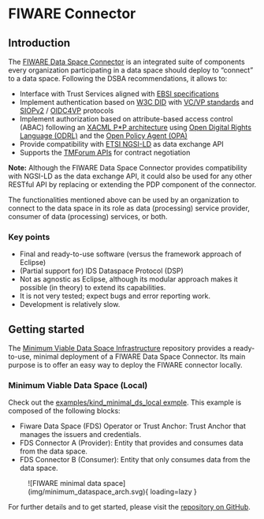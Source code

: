 # FIWARE Connector

## Introduction
The [FIWARE Data Space Connector](https://github.com/FIWARE/data-space-connector) is an integrated suite of components every organization participating in a data space should deploy to “connect” to a data space. Following the DSBA recommendations, it allows to:

* Interface with Trust Services aligned with [EBSI specifications](https://api-pilot.ebsi.eu/docs/apis)
* Implement authentication based on [W3C DID](https://www.w3.org/TR/did-core/) with 
 [VC/VP standards](https://www.w3.org/TR/vc-data-model/) and 
 [SIOPv2](https://openid.net/specs/openid-connect-self-issued-v2-1_0.html#name-cross-device-self-issued-op) / 
 [OIDC4VP](https://openid.net/specs/openid-4-verifiable-presentations-1_0.html#request_scope) protocols
* Implement authorization based on attribute-based access control (ABAC) following an 
 [XACML P*P architecture](https://www.oasis-open.org/committees/tc_home.php?wg_abbrev=xacml) using 
 [Open Digital Rights Language (ODRL)](https://www.w3.org/TR/odrl-model/) and the 
 [Open Policy Agent (OPA)](https://www.openpolicyagent.org/)
* Provide compatibility with [ETSI NGSI-LD](https://www.etsi.org/committee/cim) as data exchange API
* Supports the [TMForum APIs](https://www.tmforum.org/oda/open-apis/) for contract negotiation

**Note:** Although the FIWARE Data Space Connector provides compatibility with NGSI-LD as the data exchange 
API, it could also be used for any other RESTful API by replacing or extending the PDP component of the 
connector.

The functionalities mentioned above can be used by an organization to connect to the data space in its role 
as data (processing) service provider, consumer of data (processing) services, or both.

### Key points

- Final and ready-to-use software (versus the framework approach of Eclipse)
- (Partial support for) IDS Dataspace Protocol (DSP)
- Not as agnostic as Eclipse, although its modular approach makes it possible (in theory) to extend its capabilities.
- It is not very tested; expect bugs and error reporting work.
- Development is relatively slow.

## Getting started
The [Minimum Viable Data Space Infrastructure](https://github.com/CitComAI-Hub/Minimum_Viable_DataSpace_Infrastructure) repository provides a ready-to-use, minimal deployment of a FIWARE Data Space Connector. Its main purpose is to offer an easy way to deploy the FIWARE connector locally.

### Minimum Viable Data Space (Local)
Check out the [examples/kind_minimal_ds_local exmple](https://github.com/CitComAI-Hub/Minimum_Viable_DataSpace_Infrastructure/tree/main/examples/kind_minimal_ds_local). This example is composed of the following blocks:

- Fiware Data Space (FDS) Operator or Trust Anchor: Trust Anchor that manages the issuers and credentials.
- FDS Connector A (Provider): Entity that provides and consumes data from the data space.
- FDS Connector B (Consumer): Entity that only consumes data from the data space.

<figure markdown>
  ![FIWARE minimal data space](img/minimum_dataspace_arch.svg){ loading=lazy }
</figure>

For further details and to get started, please visit the [repository on GitHub](https://github.com/CitComAI-Hub/Minimum_Viable_DataSpace_Infrastructure).


